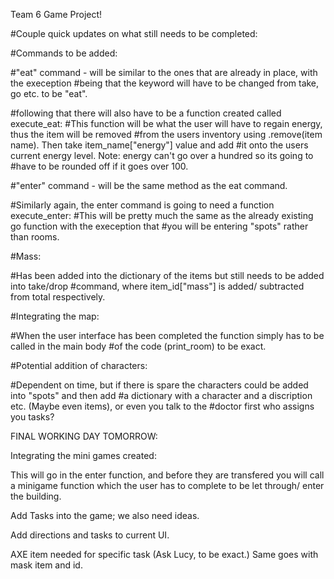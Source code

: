 Team 6 Game Project!

#Couple quick updates on what still needs to be completed:

#Commands to be added:

#"eat" command - will be similar to the ones that are already in place, with the exeception 
#being that the keyword will have to be changed from take, go etc. to be "eat".

#following that there will also have to be a function created called execute_eat:
#This function will be what the user will have to regain energy, thus the item will be removed
#from the users inventory using .remove(item name). Then take item_name["energy"] value and add
#it onto the users current energy level. Note: energy can't go over a hundred so its going to 
#have to be rounded off if it goes over 100.

#"enter" command - will be the same method as the eat command.

#Similarly again, the enter command is going to need a function execute_enter:
#This will be pretty much the same as the already existing go function with the exeception that
#you will be entering "spots" rather than rooms.

#Mass:

#Has been added into the dictionary of the items but still needs to be added into take/drop 
#command, where item_id["mass"] is added/ subtracted from total respectively.

#Integrating the map:

#When the user interface has been completed the function simply has to be called in the main body
#of the code (print_room) to be exact.

#Potential addition of characters:

#Dependent on time, but if there is spare the characters could be added into "spots" and then add
#a dictionary with a character and a discription etc. (Maybe even items), or even you talk to the 
#doctor first who assigns you tasks?

FINAL WORKING DAY TOMORROW:

Integrating the mini games created:

This will go in the enter function, and before they are transfered you will call a minigame function
which the user has to complete to be let through/ enter the building.

Add Tasks into the game;
we also need ideas.

Add directions and tasks to current UI.

AXE item needed for specific task (Ask Lucy, to be exact.) Same goes with mask item and id.



